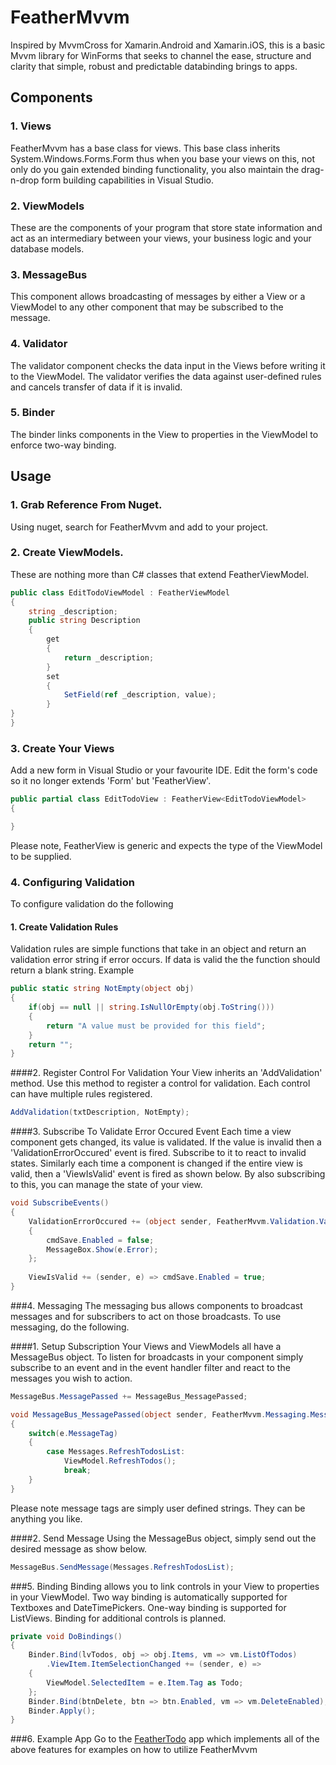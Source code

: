 # FeatherMvvm
Inspired by MvvmCross for Xamarin.Android and Xamarin.iOS, this is a basic Mvvm library for WinForms that seeks to channel the ease, structure and 
clarity that simple, robust and predictable databinding brings to apps.

## Components
### 1. Views
FeatherMvvm has a base class for views. This base class inherits System.Windows.Forms.Form thus when you base your views on this, not only do 
you gain extended binding functionality, you also maintain the drag-n-drop form building capabilities in Visual Studio.

### 2. ViewModels
These are the components of your program that store state information and act as an intermediary between your views, your business logic and your database models.

### 3. MessageBus
This component allows broadcasting of messages by either a View or a ViewModel to any other component that may be subscribed to the message.

### 4. Validator
The validator component checks the data input in the Views before writing it to the ViewModel. The validator verifies the data against user-defined rules and cancels transfer of data if it is invalid.

### 5. Binder
The binder links components in the View to properties in the ViewModel to enforce two-way binding.

## Usage
### 1. Grab Reference From Nuget.
Using nuget, search for FeatherMvvm and add to your project.

### 2. Create ViewModels. 
These are nothing more than C# classes that extend FeatherViewModel.

```C#
public class EditTodoViewModel : FeatherViewModel
{
	string _description;
	public string Description
	{
		get
		{
			return _description;
		}
		set
		{
			SetField(ref _description, value);
		}
}
}
```
### 3. Create Your Views
Add a new form in Visual Studio or your favourite IDE. Edit the form's code so it no longer extends 'Form' but 'FeatherView'.

```C#
public partial class EditTodoView : FeatherView<EditTodoViewModel>
{

}
```

Please note, FeatherView is generic and expects the type of the ViewModel to be supplied.

### 4. Configuring Validation
To configure validation do the following
#### 1. Create Validation Rules
Validation rules are simple functions that take in an object and return an validation error string if error occurs. If data is valid the the function should return a blank string. Example

```C#
public static string NotEmpty(object obj)
{
	if(obj == null || string.IsNullOrEmpty(obj.ToString()))
	{
		return "A value must be provided for this field";
	}
	return "";
}
```

####2. Register Control For Validation
Your View inherits an 'AddValidation' method. Use this method to register a control for validation. Each control can have multiple rules registered.

```C#
AddValidation(txtDescription, NotEmpty);
```
####3. Subscribe To Validate Error Occured Event
Each time a view component gets changed, its value is validated. If the value is invalid then a 'ValidationErrorOccured' event is fired. Subscribe to it to react to invalid states. Similarly each time a component is changed if the entire view is valid, then a 'ViewIsValid' event is fired as shown below. By also subscribing to this, you can manage the state of your view.

```C#
void SubscribeEvents()
{
	ValidationErrorOccured += (object sender, FeatherMvvm.Validation.ValidationErrorEventArgs e) => 
	{
		cmdSave.Enabled = false;
		MessageBox.Show(e.Error);
	};
	
	ViewIsValid += (sender, e) => cmdSave.Enabled = true;
}
```
###4. Messaging
The messaging bus allows components to broadcast messages and for subscribers to act on those broadcasts. To use messaging, do the following.

####1. Setup Subscription
Your Views and ViewModels all have a MessageBus object. To listen for broadcasts in your component simply subscribe to an event and in the event handler
filter and react to the messages you wish to action.

```C#
MessageBus.MessagePassed += MessageBus_MessagePassed;
```

```C#
void MessageBus_MessagePassed(object sender, FeatherMvvm.Messaging.MessageEventArgs e)
{
    switch(e.MessageTag)
    {
        case Messages.RefreshTodosList:
            ViewModel.RefreshTodos();
            break;
    }
}
```

Please note message tags are simply user defined strings. They can be anything you like.


####2. Send Message
Using the MessageBus object, simply send out the desired message as show below.

```C#
MessageBus.SendMessage(Messages.RefreshTodosList);
```

###5. Binding
Binding allows you to link controls in your View to properties in your ViewModel. Two way binding is automatically supported for Textboxes and DateTimePickers.
One-way binding is supported for ListViews. Binding for additional controls is planned.

```C#
private void DoBindings()
{
	Binder.Bind(lvTodos, obj => obj.Items, vm => vm.ListOfTodos)
		.ViewItem.ItemSelectionChanged += (sender, e) => 
	{
		ViewModel.SelectedItem = e.Item.Tag as Todo;
	};
	Binder.Bind(btnDelete, btn => btn.Enabled, vm => vm.DeleteEnabled);
	Binder.Apply();
}
```

###6. Example App
Go to the [FeatherTodo](https://github.com/nyingi/FeatherTodo/) app which implements all of the above features for examples on how to utilize FeatherMvvm 

